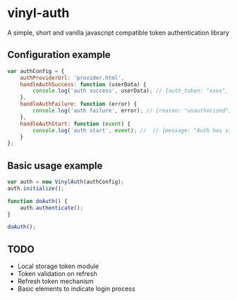 # vinyl-auth
A simple, short and vanilla javascript compatible token authentication library

## Configuration example
``` javascript
var authConfig = {
    authProviderUrl: 'provider.html',
    handleAuthSuccess: function (userData) {
        console.log('auth success', userData); // {auth_token: "xxxx", uid: "yyyy", name: "Slemp Diggler"}
    },
    handleAuthFailure: function (error) {
        console.log('auth failure', error); // {reason: "unauthorized", errors: Array(1)}
    },
    handleAuthStart: function (event) {
        console.log('auth start', event); //  // {message: "Auth has started"}
    }
};
```

## Basic usage example
``` javascript
var auth = new VinylAuth(authConfig);
auth.initialize();

function doAuth() {
    auth.authenticate();
}

doAuth();
```

## TODO
- Local storage token module
- Token validation on refresh
- Refresh token mechanism
- Basic elements to indicate login process
